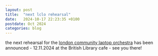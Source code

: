 ```yaml
---
layout: post
title:  "next lclo rehearsal"
date:   2024-10-17 22:23:35 +0100
postdate: Oct 2024
categories: blog
---
```


the next rehearsal for the [london community laptop orchestra][lclo] has been announced - 12.11.2024 at the British Library cafe - see you there!


[lclo]: https://lclo.otherkat.com/